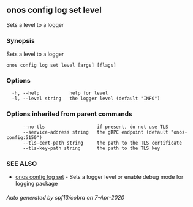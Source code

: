 ## onos config log set level

Sets a level to a logger

### Synopsis

Sets a level to a logger

```
onos config log set level [args] [flags]
```

### Options

```
  -h, --help           help for level
  -l, --level string   the logger level (default "INFO")
```

### Options inherited from parent commands

```
      --no-tls                   if present, do not use TLS
      --service-address string   the gRPC endpoint (default "onos-config:5150")
      --tls-cert-path string     the path to the TLS certificate
      --tls-key-path string      the path to the TLS key
```

### SEE ALSO

* [onos config log set](onos_config_log_set.md)	 - Sets a logger level or enable debug mode for logging package

###### Auto generated by spf13/cobra on 7-Apr-2020
